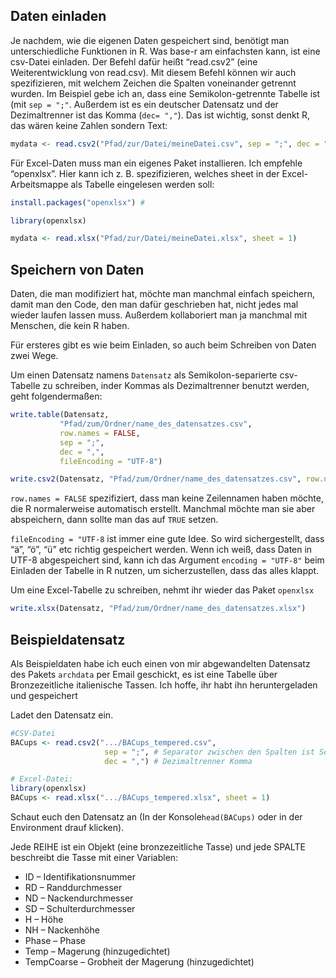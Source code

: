 ## Daten einladen

Je nachdem, wie die eigenen Daten gespeichert sind, benötigt man
unterschiedliche Funktionen in R. Was base-r am einfachsten kann, ist
eine csv-Datei einladen. Der Befehl dafür heißt “read.csv2” (eine
Weiterentwicklung von read.csv). Mit diesem Befehl können wir auch
spezifizieren, mit welchem Zeichen die Spalten voneinander getrennt
wurden. Im Beispiel gebe ich an, dass eine Semikolon-getrennte Tabelle
ist (mit `sep = ";"`. Außerdem ist es ein deutscher Datensatz und der
Dezimaltrenner ist das Komma (`dec= ","`). Das ist wichtig, sonst denkt
R, das wären keine Zahlen sondern Text:

``` r
mydata <- read.csv2("Pfad/zur/Datei/meineDatei.csv", sep = ";", dec = ",")
```

Für Excel-Daten muss man ein eigenes Paket installieren. Ich empfehle
“openxlsx”. Hier kann ich z. B. spezifizieren, welches sheet in der
Excel-Arbeitsmappe als Tabelle eingelesen werden soll:

``` r
install.packages("openxlsx") # 

library(openxlsx)

mydata <- read.xlsx("Pfad/zur/Datei/meineDatei.xlsx", sheet = 1)
```

## Speichern von Daten

Daten, die man modifiziert hat, möchte man manchmal einfach speichern,
damit man den Code, den man dafür geschrieben hat, nicht jedes mal
wieder laufen lassen muss. Außerdem kollaboriert man ja manchmal mit
Menschen, die kein R haben.

Für ersteres gibt es wie beim Einladen, so auch beim Schreiben von Daten
zwei Wege.

Um einen Datensatz namens `Datensatz` als Semikolon-separierte
csv-Tabelle zu schreiben, inder Kommas als Dezimaltrenner benutzt
werden, geht folgendermaßen:

``` r
write.table(Datensatz, 
           "Pfad/zum/Ordner/name_des_datensatzes.csv", 
           row.names = FALSE, 
           sep = ";",
           dec = ",",
           fileEncoding = "UTF-8")

write.csv2(Datensatz, "Pfad/zum/Ordner/name_des_datensatzes.csv", row.names = FALSE, sep = ",")
```

`row.names = FALSE` spezifiziert, dass man keine Zeilennamen haben
möchte, die R normalerweise automatisch erstellt. Manchmal möchte man
sie aber abspeichern, dann sollte man das auf `TRUE` setzen.

`fileEncoding = "UTF-8` ist immer eine gute Idee. So wird
sichergestellt, dass “ä”, “ö”, “ü” etc richtig gespeichert werden. Wenn
ich weiß, dass Daten in UTF-8 abgespeichert sind, kann ich das Argument
`encoding = "UTF-8"` beim Einladen der Tabelle in R nutzen, um
sicherzustellen, dass das alles klappt.

Um eine Excel-Tabelle zu schreiben, nehmt ihr wieder das Paket
`openxlsx`

``` r
write.xlsx(Datensatz, "Pfad/zum/Ordner/name_des_datensatzes.xlsx")
```

## Beispieldatensatz

Als Beispieldaten habe ich euch einen von mir abgewandelten Datensatz
des Pakets `archdata` per Email geschickt, es ist eine Tabelle über
Bronzezeitliche italienische Tassen. Ich hoffe, ihr habt ihn
heruntergeladen und gespeichert

Ladet den Datensatz ein.

``` r
#CSV-Datei
BACups <- read.csv2(".../BACups_tempered.csv", 
                     sep = ";", # Separator zwischen den Spalten ist Semikolon
                     dec = ",") # Dezimaltrenner Komma

# Excel-Datei:
library(openxlsx)
BACups <- read.xlsx(".../BACups_tempered.xlsx", sheet = 1)
```

Schaut euch den Datensatz an (In der Konsole`head(BACups)` oder in der
Environment drauf klicken).

Jede REIHE ist ein Objekt (eine bronzezeitliche Tasse) und jede SPALTE
beschreibt die Tasse mit einer Variablen:

-   ID – Identifikationsnummer
-   RD – Randdurchmesser
-   ND – Nackendurchmesser
-   SD – Schulterdurchmesser
-   H – Höhe
-   NH – Nackenhöhe
-   Phase – Phase
-   Temp – Magerung (hinzugedichtet)
-   TempCoarse – Grobheit der Magerung (hinzugedichtet)
